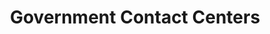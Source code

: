 ---
# This topic lives at
# https://digital.gov/topics/government-contact-centers

# Topic Title
title: "Government Contact Centers"

# description — keep it short and clear
# summary: ""

# Weight
weight: 1

# For more information on managing topics,
# see https://github.com/GSA/digitalgov.gov/wiki/topics
---
